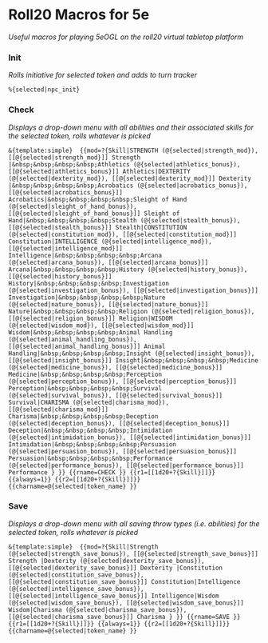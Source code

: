 # Roll20 Macros for 5e
*Useful macros for playing 5eOGL on the roll20 virtual tabletop platform*

### Init
*Rolls initiative for selected token and adds to turn tracker*

`%{selected|npc_init}`

### Check
*Displays a drop-down menu with all abilities and their associated skills for the selected token, rolls whatever is picked*

`&{template:simple}  {{mod=?{Skill|STRENGTH (@{selected|strength_mod}), [[@{selected|strength_mod}]] Strength |&nbsp;&nbsp;&nbsp;&nbsp;Athletics (@{selected|athletics_bonus}), [[@{selected|athletics_bonus}]] Athletics|DEXTERITY (@{selected|dexterity_mod}), [[@{selected|dexterity_mod}]] Dexterity |&nbsp;&nbsp;&nbsp;&nbsp;Acrobatics (@{selected|acrobatics_bonus}), [[@{selected|acrobatics_bonus}]] Acrobatics|&nbsp;&nbsp;&nbsp;&nbsp;Sleight of Hand (@{selected|sleight_of_hand_bonus}), [[@{selected|sleight_of_hand_bonus}]] Sleight of Hand|&nbsp;&nbsp;&nbsp;&nbsp;Stealth (@{selected|stealth_bonus}), [[@{selected|stealth_bonus}]] Stealth|CONSTITUTION (@{selected|constitution_mod}), [[@{selected|constitution_mod}]] Constitution|INTELLIGENCE (@{selected|intelligence_mod}), [[@{selected|intelligence_mod}]] Intelligence|&nbsp;&nbsp;&nbsp;&nbsp;Arcana (@{selected|arcana_bonus}), [[@{selected|arcana_bonus}]] Arcana|&nbsp;&nbsp;&nbsp;&nbsp;History (@{selected|history_bonus}), [[@{selected|history_bonus}]] History|&nbsp;&nbsp;&nbsp;&nbsp;Investigation (@{selected|investigation_bonus}), [[@{selected|investigation_bonus}]] Investigation|&nbsp;&nbsp;&nbsp;&nbsp;Nature (@{selected|nature_bonus}), [[@{selected|nature_bonus}]] Nature|&nbsp;&nbsp;&nbsp;&nbsp;Religion (@{selected|religion_bonus}), [[@{selected|religion_bonus}]] Religion|WISDOM (@{selected|wisdom_mod}), [[@{selected|wisdom_mod}]] Wisdom|&nbsp;&nbsp;&nbsp;&nbsp;Animal Handling (@{selected|animal_handling_bonus}), [[@{selected|animal_handling_bonus}]] Animal Handling|&nbsp;&nbsp;&nbsp;&nbsp;Insight (@{selected|insight_bonus}), [[@{selected|insight_bonus}]] Insight|&nbsp;&nbsp;&nbsp;&nbsp;Medicine (@{selected|medicine_bonus}), [[@{selected|medicine_bonus}]] Medicine|&nbsp;&nbsp;&nbsp;&nbsp;Perception (@{selected|perception_bonus}), [[@{selected|perception_bonus}]] Perception|&nbsp;&nbsp;&nbsp;&nbsp;Survival (@{selected|survival_bonus}), [[@{selected|survival_bonus}]] Survival|CHARISMA (@{selected|charisma_mod}), [[@{selected|charisma_mod}]] Charisma|&nbsp;&nbsp;&nbsp;&nbsp;Deception (@{selected|deception_bonus}), [[@{selected|deception_bonus}]] Deception|&nbsp;&nbsp;&nbsp;&nbsp;Intimidation (@{selected|intimidation_bonus}), [[@{selected|intimidation_bonus}]] Intimidation|&nbsp;&nbsp;&nbsp;&nbsp;Persuasion (@{selected|persuasion_bonus}), [[@{selected|persuasion_bonus}]] Persuasion|&nbsp;&nbsp;&nbsp;&nbsp;Performance (@{selected|performance_bonus}), [[@{selected|performance_bonus}]] Performance
} }} {{rname=CHECK
}} {{r1=[[1d20+?{Skill}]]}} {{always=1}} {{r2=[[1d20+?{Skill}]]}} {{charname=@{selected|token_name} }}`

### Save
*Displays a drop-down menu with all saving throw types (i.e. abilities) for the selected token, rolls whatever is picked*

`&{template:simple}  {{mod=?{Skill|Strength (@{selected|strength_save_bonus}), [[@{selected|strength_save_bonus}]] Strength |Dexterity (@{selected|dexterity_save_bonus}), [[@{selected|dexterity_save_bonus}]] Dexterity |Constitution (@{selected|constitution_save_bonus}), [[@{selected|constitution_save_bonus}]] Constitution|Intelligence (@{selected|intelligence_save_bonus}), [[@{selected|intelligence_save_bonus}]] Intelligence|Wisdom (@{selected|wisdom_save_bonus}), [[@{selected|wisdom_save_bonus}]] Wisdom|Charisma (@{selected|charisma_save_bonus}), [[@{selected|charisma_save_bonus}]] Charisma
} }} {{rname=SAVE
}} {{r1=[[1d20+?{Skill}]]}} {{always=1}} {{r2=[[1d20+?{Skill}]]}} {{charname=@{selected|token_name} }}`
